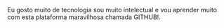 Eu gosto muito de tecnologia sou muito intelectual e vou aprender muito com esta plataforma maravilhosa chamada GITHUB!.

